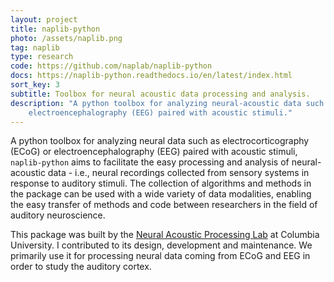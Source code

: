 ```yaml
---
layout: project
title: naplib-python
photo: /assets/naplib.png
tag: naplib
type: research
code: https://github.com/naplab/naplib-python
docs: https://naplib-python.readthedocs.io/en/latest/index.html
sort_key: 3
subtitle: Toolbox for neural acoustic data processing and analysis.
description: "A python toolbox for analyzing neural-acoustic data such as 
    electroencephalography (EEG) paired with acoustic stimuli."
---
```


A python toolbox for analyzing neural data such as electrocorticography (ECoG) 
or electroencephalography (EEG) paired with acoustic stimuli, `naplib-python` 
aims to facilitate the easy processing and analysis of neural-acoustic data - 
i.e., neural recordings collected from sensory systems in response to auditory 
stimuli. The collection of algorithms and methods in the package can be used 
with a wide variety of data modalities, enabling the easy transfer of methods 
and code between researchers in the field of auditory neuroscience.

This package was built by the [Neural Acoustic Processing Lab](
http://naplab.ee.columbia.edu/) at Columbia University. I contributed to its 
design, development and maintenance. We primarily use it for processing neural 
data coming from ECoG and EEG in order to study the auditory cortex.
